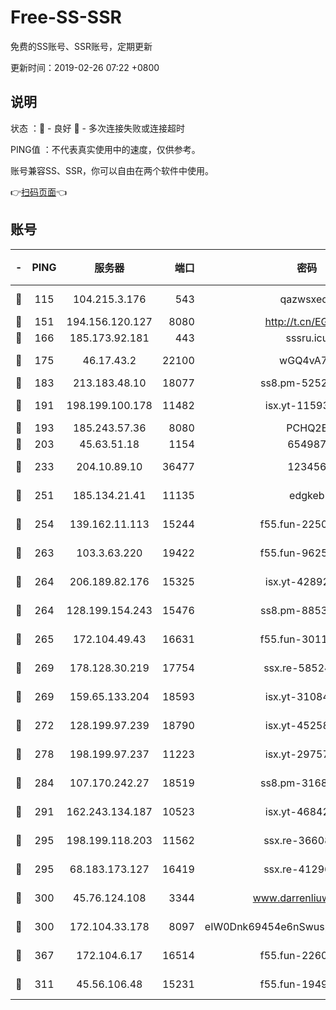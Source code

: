 # Free-SS-SSR

免费的SS账号、SSR账号，定期更新

更新时间：2019-02-26 07:22 +0800

## 说明

状态     ：🙂 - 良好 🙁 - 多次连接失败或连接超时

PING值   ：不代表真实使用中的速度，仅供参考。

账号兼容SS、SSR，你可以自由在两个软件中使用。

👉[扫码页面](https://liesauer.github.io/free-ss-ssr.github.io/)👈

## 账号

|-|PING|服务器|端口|密码|加密方式|区域|
|:----:|:----:|:-----:|-----:|:----:|:----:|:----:|
|🙂|115|104.215.3.176|543|qazwsxedc|aes-256-gcm|JP|
|🙂|151|194.156.120.127|8080|http://t.cn/EGJIyrl|rc4-md5|RU|
|🙂|166|185.173.92.181|443|sssru.icu|rc4-md5|RU|
|🙂|175|46.17.43.2|22100|wGQ4vA7D|aes-256-gcm|RU|
|🙂|183|213.183.48.10|18077|ss8.pm-52520376|rc4-md5|RU|
|🙂|191|198.199.100.178|11482|isx.yt-11593986|aes-256-cfb|US|
|🙂|193|185.243.57.36|8080|PCHQ2E|rc4-md5|US|
|🙂|203|45.63.51.18|1154|654987|chacha20|US|
|🙂|233|204.10.89.10|36477|123456|aes-256-cfb|US|
|🙂|251|185.134.21.41|11135|edgkeb|aes-256-cfb|GB|
|🙂|254|139.162.11.113|15244|f55.fun-22509021|aes-256-cfb|SG|
|🙂|263|103.3.63.220|19422|f55.fun-96253224|aes-256-cfb|SG|
|🙂|264|206.189.82.176|15325|isx.yt-42892061|aes-256-cfb|SG|
|🙂|264|128.199.154.243|15476|ss8.pm-88536121|aes-256-cfb|SG|
|🙂|265|172.104.49.43|16631|f55.fun-30118165|aes-256-cfb|SG|
|🙂|269|178.128.30.219|17754|ssx.re-58524965|aes-256-cfb|SG|
|🙂|269|159.65.133.204|18593|isx.yt-31084896|aes-256-cfb|SG|
|🙂|272|128.199.97.239|18790|isx.yt-45258206|aes-256-cfb|SG|
|🙂|278|198.199.97.237|11223|isx.yt-29757197|aes-256-cfb|US|
|🙂|284|107.170.242.27|18519|ss8.pm-31689702|aes-256-cfb|US|
|🙂|291|162.243.134.187|10523|isx.yt-46842500|aes-256-cfb|US|
|🙂|295|198.199.118.203|11562|ssx.re-36608339|aes-256-cfb|US|
|🙂|295|68.183.173.127|16419|ssx.re-41296658|aes-256-cfb|US|
|🙂|300|45.76.124.108|3344|www.darrenliuwei.com|aes-256-cfb|AU|
|🙂|300|172.104.33.178|8097|eIW0Dnk69454e6nSwuspv9DmS201tQ0D|aes-256-cfb|SG|
|🙂|367|172.104.6.17|16514|f55.fun-22605717|aes-256-cfb|US|
|🙂|311|45.56.106.48|15231|f55.fun-19499704|aes-256-cfb|US|
